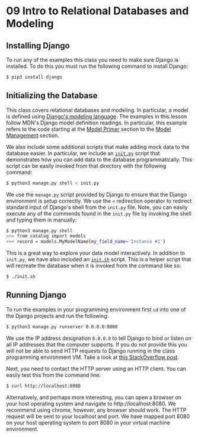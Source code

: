 # 09 Intro to Relational Databases and Modeling

## Installing Django

To run any of the examples this class you need to make sure Django is
installed. To do this you must run the following command to install
Django:

```bash
$ pip3 install django
```

## Initializing the Database

This class covers relational databases and modeling. In particular, a
model is defined using [Django's modeling language][models_01]. The
examples in this lesson follow MDN's Django model definition
readings. In particular, this example refers to the code starting at
the [Model Primer][mdn_01] section to the [Model Management][mdn_02]
section.

We also include some additional scripts that make adding mock data to
the database easier. In particular, we include an
[`init.py`](locallibrary/init.py) script that demonstrates how you can
add data to the database programmatically. This script can be easily
invoked from that directory with the following command:

```bash
$ python3 manage.py shell < init.py
```

We use the `manage.py` script provided by Django to ensure that the
Django environment is setup correctly. We use the `<` redirection
operator to redirect standard input of Django's shell from the
`init.py` file. Note, you can easily execute any of the commends found
in the `init.py` file by invoking the shell and typing them in
manually:

```bash
$ python3 manage.py shell
>>> from catalog import models
>>> record = models.MyModelName(my_field_name='Instance #1')
```

This is a great way to explore your data model interactively. In
addition to `init.py`, we have also included an
[`init.sh`](locallibrary/init.sh) script. This is a helper script that
will recreate the database when it is invoked from the command like
so:

```bash
$ ./init.sh
```

## Running Django

To run the examples in your programming environment first `cd` into
one of the Django projects and run the following:

```bash
$ python3 manage.py runserver 0.0.0.0:8080
```

We use the IP address designation `0.0.0.0` to tell Django to bind
or listen on all IP addresses that the computer supports. If you
do not provide this you will not be able to send HTTP requests to
Django running in the class programming environment VM. Take a
look at [this StackOverflow post](https://stackoverflow.com/questions/1621457/about-ip-0-0-0-0-in-django).

Next, you need to contact the HTTP server using an HTTP client. You
can easily test this from the command line:

```bash
$ curl http://localhost:8080
```

Alternatively, and perhaps more interesting, you can open a browser on
your host operating system and navigate to http://localhost:8080. We
recommend using chrome, however, any browser should work. The HTTP
request will be sent to your localhost and port. We have mapped port
8080 on your host operating system to port 8080 in your virtual
machine environment.

[models_01]: https://docs.djangoproject.com/en/2.1/topics/db/models
[mdn_01]: https://developer.mozilla.org/en-US/docs/Learn/Server-side/Django/Models#Model_primer
[mdn_02]: https://developer.mozilla.org/en-US/docs/Learn/Server-side/Django/Models#Model_management